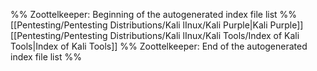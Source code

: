 %% Zoottelkeeper: Beginning of the autogenerated index file list  %%
 [[Pentesting/Pentesting Distributions/Kali lInux/Kali Purple|Kali Purple]]
 [[Pentesting/Pentesting Distributions/Kali lInux/Kali Tools/Index of Kali Tools|Index of Kali Tools]]
%% Zoottelkeeper: End of the autogenerated index file list  %%
